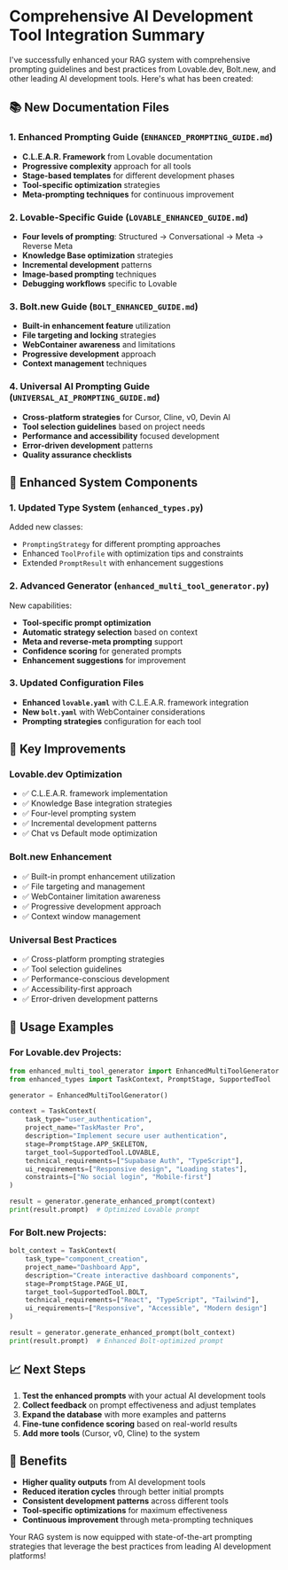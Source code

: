 # Comprehensive AI Development Tool Integration Summary

I've successfully enhanced your RAG system with comprehensive prompting guidelines and best practices from Lovable.dev, Bolt.new, and other leading AI development tools. Here's what has been created:

## 📚 New Documentation Files

### 1. Enhanced Prompting Guide (`ENHANCED_PROMPTING_GUIDE.md`)
- **C.L.E.A.R. Framework** from Lovable documentation
- **Progressive complexity** approach for all tools
- **Stage-based templates** for different development phases
- **Tool-specific optimization** strategies
- **Meta-prompting techniques** for continuous improvement

### 2. Lovable-Specific Guide (`LOVABLE_ENHANCED_GUIDE.md`)
- **Four levels of prompting**: Structured → Conversational → Meta → Reverse Meta
- **Knowledge Base optimization** strategies
- **Incremental development** patterns
- **Image-based prompting** techniques
- **Debugging workflows** specific to Lovable

### 3. Bolt.new Guide (`BOLT_ENHANCED_GUIDE.md`)
- **Built-in enhancement feature** utilization
- **File targeting and locking** strategies
- **WebContainer awareness** and limitations
- **Progressive development** approach
- **Context management** techniques

### 4. Universal AI Prompting Guide (`UNIVERSAL_AI_PROMPTING_GUIDE.md`)
- **Cross-platform strategies** for Cursor, Cline, v0, Devin AI
- **Tool selection guidelines** based on project needs
- **Performance and accessibility** focused development
- **Error-driven development** patterns
- **Quality assurance checklists**

## 🔧 Enhanced System Components

### 1. Updated Type System (`enhanced_types.py`)
Added new classes:
- `PromptingStrategy` for different prompting approaches
- Enhanced `ToolProfile` with optimization tips and constraints
- Extended `PromptResult` with enhancement suggestions

### 2. Advanced Generator (`enhanced_multi_tool_generator.py`)
New capabilities:
- **Tool-specific prompt optimization**
- **Automatic strategy selection** based on context
- **Meta and reverse-meta prompting** support
- **Confidence scoring** for generated prompts
- **Enhancement suggestions** for improvement

### 3. Updated Configuration Files
- **Enhanced `lovable.yaml`** with C.L.E.A.R. framework integration
- **New `bolt.yaml`** with WebContainer considerations
- **Prompting strategies** configuration for each tool

## 🎯 Key Improvements

### Lovable.dev Optimization
- ✅ C.L.E.A.R. framework implementation
- ✅ Knowledge Base integration strategies
- ✅ Four-level prompting system
- ✅ Incremental development patterns
- ✅ Chat vs Default mode optimization

### Bolt.new Enhancement
- ✅ Built-in prompt enhancement utilization
- ✅ File targeting and management
- ✅ WebContainer limitation awareness
- ✅ Progressive development approach
- ✅ Context window management

### Universal Best Practices
- ✅ Cross-platform prompting strategies
- ✅ Tool selection guidelines
- ✅ Performance-conscious development
- ✅ Accessibility-first approach
- ✅ Error-driven development patterns

## 🚀 Usage Examples

### For Lovable.dev Projects:
```python
from enhanced_multi_tool_generator import EnhancedMultiToolGenerator
from enhanced_types import TaskContext, PromptStage, SupportedTool

generator = EnhancedMultiToolGenerator()

context = TaskContext(
    task_type="user_authentication",
    project_name="TaskMaster Pro",
    description="Implement secure user authentication",
    stage=PromptStage.APP_SKELETON,
    target_tool=SupportedTool.LOVABLE,
    technical_requirements=["Supabase Auth", "TypeScript"],
    ui_requirements=["Responsive design", "Loading states"],
    constraints=["No social login", "Mobile-first"]
)

result = generator.generate_enhanced_prompt(context)
print(result.prompt)  # Optimized Lovable prompt
```

### For Bolt.new Projects:
```python
bolt_context = TaskContext(
    task_type="component_creation",
    project_name="Dashboard App",
    description="Create interactive dashboard components",
    stage=PromptStage.PAGE_UI,
    target_tool=SupportedTool.BOLT,
    technical_requirements=["React", "TypeScript", "Tailwind"],
    ui_requirements=["Responsive", "Accessible", "Modern design"]
)

result = generator.generate_enhanced_prompt(bolt_context)
print(result.prompt)  # Enhanced Bolt-optimized prompt
```

## 📈 Next Steps

1. **Test the enhanced prompts** with your actual AI development tools
2. **Collect feedback** on prompt effectiveness and adjust templates
3. **Expand the database** with more examples and patterns
4. **Fine-tune confidence scoring** based on real-world results
5. **Add more tools** (Cursor, v0, Cline) to the system

## 🎯 Benefits

- **Higher quality outputs** from AI development tools
- **Reduced iteration cycles** through better initial prompts
- **Consistent development patterns** across different tools
- **Tool-specific optimizations** for maximum effectiveness
- **Continuous improvement** through meta-prompting techniques

Your RAG system is now equipped with state-of-the-art prompting strategies that leverage the best practices from leading AI development platforms!
